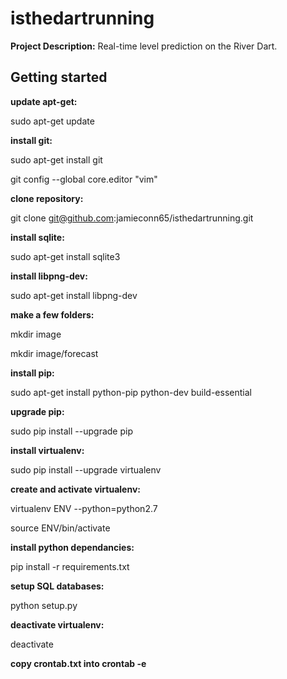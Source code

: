 # isthedartrunning

**Project Description:** Real-time level prediction on the River Dart.

## Getting started

**update apt-get:**

sudo apt-get update

**install git:**

sudo apt-get install git

git config --global core.editor "vim"

**clone repository:**

git clone git@github.com:jamieconn65/isthedartrunning.git

**install sqlite:**

sudo apt-get install sqlite3

**install libpng-dev:**

sudo apt-get install libpng-dev

**make a few folders:**

mkdir image

mkdir image/forecast

**install pip:**

sudo apt-get install python-pip python-dev build-essential 

**upgrade pip:**

sudo pip install --upgrade pip

**install virtualenv:**

sudo pip install --upgrade virtualenv

**create and activate virtualenv:**

virtualenv ENV --python=python2.7


source ENV/bin/activate

**install python dependancies:**

pip install -r requirements.txt

**setup SQL databases:**

python setup.py

**deactivate virtualenv:**

deactivate

**copy crontab.txt into crontab -e**

